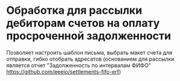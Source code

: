 # Обработка для рассылки дебиторам счетов на оплату просроченной задолженности
Позволяет настроить шаблон письма, выбрать макет счета для отправки, гибко отобрать адресатов (основанием для рассылки является отчет "Задолженность по интервалам ФИФО" https://github.com/eeeio/settlements-fifo-erf)

